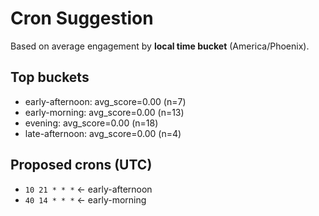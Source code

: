 # Cron Suggestion
Based on average engagement by **local time bucket** (America/Phoenix).

## Top buckets
- early-afternoon: avg_score=0.00 (n=7)
- early-morning: avg_score=0.00 (n=13)
- evening: avg_score=0.00 (n=18)
- late-afternoon: avg_score=0.00 (n=4)

## Proposed crons (UTC)
- `10 21 * * *`  ← early-afternoon
- `40 14 * * *`  ← early-morning